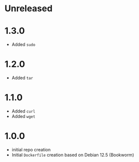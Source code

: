 # Unreleased

# 1.3.0
* Added `sudo`

# 1.2.0
* Added `tar`

# 1.1.0
* Added `curl`
* Added `wget`

# 1.0.0
* initial repo creation
* Initial `Dockerfile` creation based on Debian 12.5 (Bookworm)

